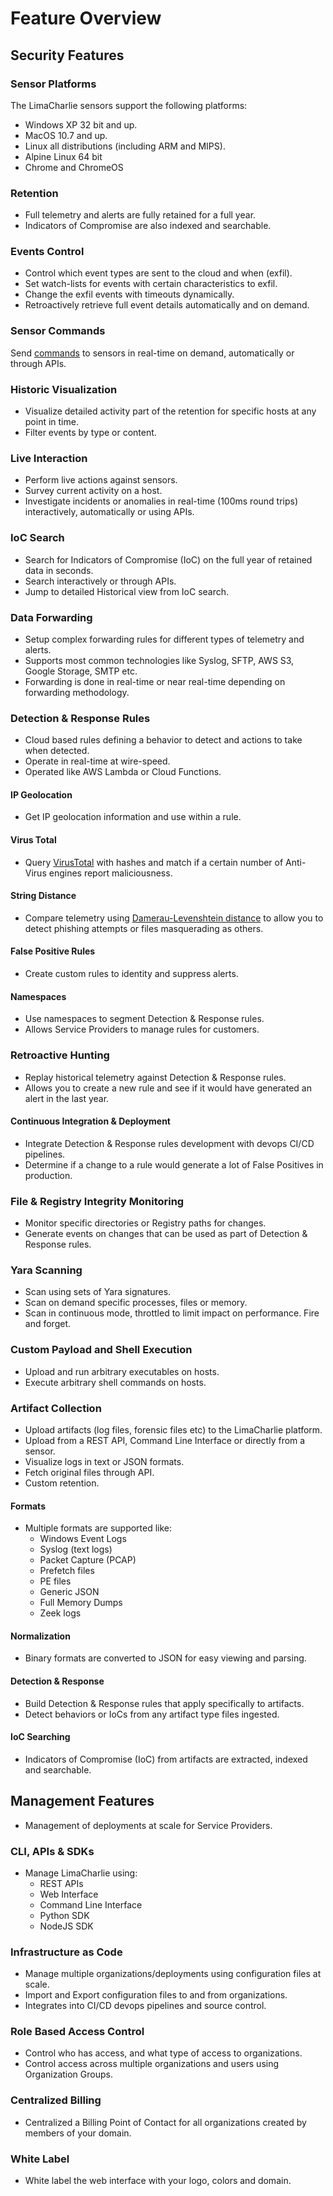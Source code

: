 # Feature Overview

## Security Features

### Sensor Platforms

The LimaCharlie sensors support the following platforms:

* Windows XP 32 bit and up.
* MacOS 10.7 and up.
* Linux all distributions (including ARM and MIPS).
* Alpine Linux 64 bit
* Chrome and ChromeOS

### Retention

* Full telemetry and alerts are fully retained for a full year.
* Indicators of Compromise are also indexed and searchable.

### Events Control

* Control which event types are sent to the cloud and when (exfil).
* Set watch-lists for events with certain characteristics to exfil.
* Change the exfil events with timeouts dynamically.
* Retroactively retrieve full event details automatically and on demand.

### Sensor Commands

Send [commands](sensor_commands.md) to sensors in real-time on demand, automatically or through APIs.

### Historic Visualization

* Visualize detailed activity part of the retention for specific hosts at any point in time.
* Filter events by type or content.

### Live Interaction

* Perform live actions against sensors.
* Survey current activity on a host.
* Investigate incidents or anomalies in real-time (100ms round trips) interactively, automatically or using APIs.

### IoC Search

* Search for Indicators of Compromise (IoC) on the full year of retained data in seconds.
* Search interactively or through APIs.
* Jump to detailed Historical view from IoC search.

### Data Forwarding

* Setup complex forwarding rules for different types of telemetry and alerts.
* Supports most common technologies like Syslog, SFTP, AWS S3, Google Storage, SMTP etc.
* Forwarding is done in real-time or near real-time depending on forwarding methodology.

### Detection & Response Rules

* Cloud based rules defining a behavior to detect and actions to take when detected.
* Operate in real-time at wire-speed.
* Operated like AWS Lambda or Cloud Functions.

#### IP Geolocation

* Get IP geolocation information and use within a rule.

#### Virus Total

* Query [VirusTotal](https://virustotal.com) with hashes and match if a certain number of Anti-Virus engines report maliciousness.

#### String Distance

* Compare telemetry using [Damerau-Levenshtein distance](https://en.wikipedia.org/wiki/Damerau%E2%80%93Levenshtein_distance) to allow you to detect phishing attempts or files masquerading as others.

#### False Positive Rules

* Create custom rules to identity and suppress alerts.

#### Namespaces

* Use namespaces to segment Detection & Response rules.
* Allows Service Providers to manage rules for customers.

### Retroactive Hunting

* Replay historical telemetry against Detection & Response rules.
* Allows you to create a new rule and see if it would have generated an alert in the last year.

#### Continuous Integration & Deployment

* Integrate Detection & Response rules development with devops CI/CD pipelines.
* Determine if a change to a rule would generate a lot of False Positives in production.

### File & Registry Integrity Monitoring

* Monitor specific directories or Registry paths for changes.
* Generate events on changes that can be used as part of Detection & Response rules.

### Yara Scanning

* Scan using sets of Yara signatures.
* Scan on demand specific processes, files or memory.
* Scan in continuous mode, throttled to limit impact on performance. Fire and forget.

### Custom Payload and Shell Execution

* Upload and run arbitrary executables on hosts.
* Execute arbitrary shell commands on hosts.

### Artifact Collection

* Upload artifacts (log files, forensic files etc) to the LimaCharlie platform.
* Upload from a REST API, Command Line Interface or directly from a sensor.
* Visualize logs in text or JSON formats.
* Fetch original files through API.
* Custom retention.

#### Formats

* Multiple formats are supported like:
    * Windows Event Logs
    * Syslog (text logs)
    * Packet Capture (PCAP)
    * Prefetch files
    * PE files
    * Generic JSON
    * Full Memory Dumps
    * Zeek logs

#### Normalization

* Binary formats are converted to JSON for easy viewing and parsing.

#### Detection & Response

* Build Detection & Response rules that apply specifically to artifacts.
* Detect behaviors or IoCs from any artifact type files ingested.

#### IoC Searching

* Indicators of Compromise (IoC) from artifacts are extracted, indexed and searchable.

## Management Features

* Management of deployments at scale for Service Providers.

### CLI, APIs & SDKs

* Manage LimaCharlie using:
    * REST APIs
    * Web Interface
    * Command Line Interface
    * Python SDK
    * NodeJS SDK

### Infrastructure as Code

* Manage multiple organizations/deployments using configuration files at scale.
* Import and Export configuration files to and from organizations.
* Integrates into CI/CD devops pipelines and source control.

### Role Based Access Control

* Control who has access, and what type of access to organizations.
* Control access across multiple organizations and users using Organization Groups.

### Centralized Billing

* Centralized a Billing Point of Contact for all organizations created by members of your domain.

### White Label

* White label the web interface with your logo, colors and domain.